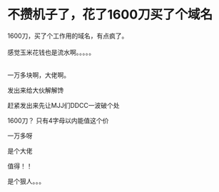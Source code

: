 # 不攒机子了，花了1600刀买了个域名


1600刀，买了个工作用的域名，有点疯了。<br />
<br />
感觉玉米花钱也是流水啊。。。。。<br />
<br />


一万多块啊，大佬啊。<img src="static/image/smiley/yct/022.gif" smilieid="42" border="0" alt="" />

发出来给大伙解解馋

赶紧发出来先让MJJ们DDCC一波破个处<img id="aimg_q9d49" onclick="zoom(this, this.src, 0, 0, 0)" class="zoom" src="https://cdn.jsdelivr.net/gh/hishis/forum-master/public/images/patch.gif" onmouseover="img_onmouseoverfunc(this)" onload="thumbImg(this)" border="0" alt="" />

1600刀？ 只有4字母以内能值这个价

一万多呀

是个大佬<img id="aimg_VA17i" onclick="zoom(this, this.src, 0, 0, 0)" class="zoom" src="https://cdn.jsdelivr.net/gh/hishis/forum-master/public/images/patch.gif" onmouseover="img_onmouseoverfunc(this)" onload="thumbImg(this)" border="0" alt="" />

值得！！

是个狠人。。。<img id="aimg_j4XD7" onclick="zoom(this, this.src, 0, 0, 0)" class="zoom" src="https://cdn.jsdelivr.net/gh/hishis/forum-master/public/images/patch.gif" onmouseover="img_onmouseoverfunc(this)" onload="thumbImg(this)" border="0" alt="" />
